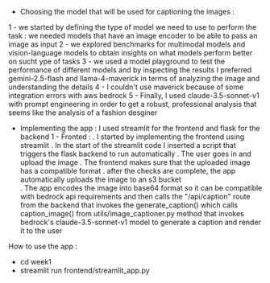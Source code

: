 - Choosing the model that will be used for captioning the images : 

1 - we started by defining the type of model we need to use to perform the task : we needed models that have an image encoder to be able to pass an image as input
2 - we explored benchmarks for multimodal models and vision-language models to obtain insights on what models perform better on sucht ype of tasks
3 - we used a model playground to test the performance of different models and by inspecting the results I preferred gemini-2.5-flash and llama-4-maverick in terms of analyzing the image and understanding the details
4 - I couldn't use maverick because of some integration errors with aws bedrock
5 - Finally, I used claude-3.5-sonnet-v1 with prompt engineering in order to get a robust, professional analysis that seems like the analysis of a fashion desginer


- Implementing the app : 
I used streamlit for the frontend and flask for the backend
1 - Fronted : 
    . I started by implementing the frontend using streamlit
    . In the start of the streamlit code I inserted a script that triggers the flask backend to run automatically
    . The user goes in and upload the image
    . The frontend makes sure that the uploaded image has a compatible format 
    . after the checks are complete, the app automatically uploads the image to an s3 bucket  
    . The app encodes the image into base64 format so it can be compatible with bedrock api requirements and then calls the "/api/caption" route from the backend that invokes the generate_caption() which calls caption_image() from utils/image_captioner.py method that invokes bedrock's claude-3.5-sonnet-v1 model to generate a caption and render it to the user



How to use the app : 
- cd week1
- streamlit run frontend/streamlit_app.py